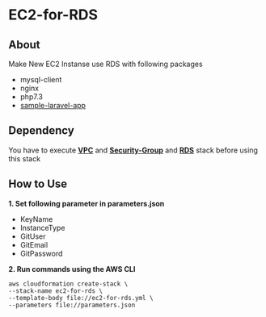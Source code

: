# **EC2-for-RDS**

## **About**

Make New EC2 Instanse use RDS with following packages
- mysql-client
- nginx
- php7.3
- [sample-laravel-app](https://github.com/siwai0208/food-app)

## **Dependency**

You have to execute [**VPC**](https://github.com/siwai0208/cloudformation/tree/main/vpc) and [**Security-Group**](https://github.com/siwai0208/cloudformation/tree/main/security-group) and [**RDS**](https://github.com/siwai0208/cloudformation/tree/main/rds) stack before using this stack

## **How to Use**

**1. Set following parameter in parameters.json**

- KeyName
- InstanceType
- GitUser
- GitEmail
- GitPassword

**2. Run commands using the AWS CLI**

    aws cloudformation create-stack \
    --stack-name ec2-for-rds \
    --template-body file://ec2-for-rds.yml \
    --parameters file://parameters.json